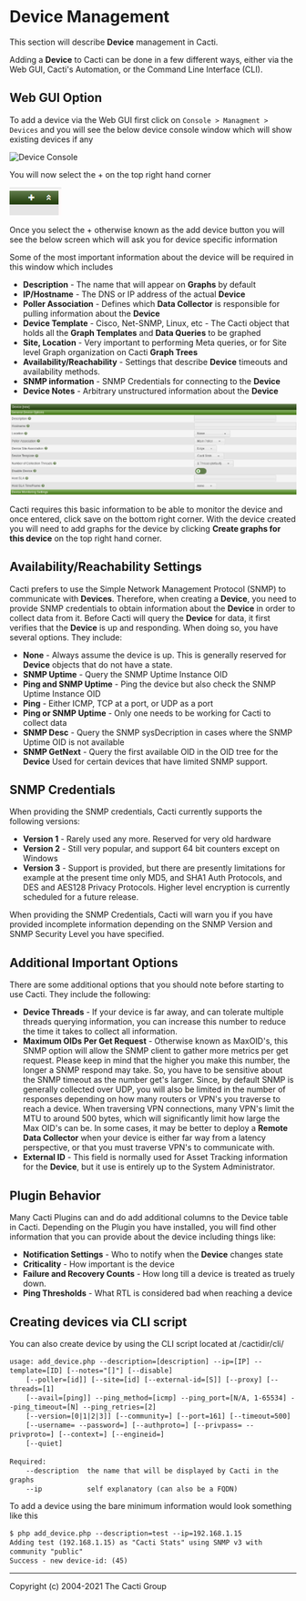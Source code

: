 # Device Management

This section will describe **Device** management in Cacti.

Adding a **Device** to Cacti can be done in a few different ways, either via
the Web GUI, Cacti's Automation, or the Command Line Interface (CLI).

## Web GUI Option

To add a device via the Web GUI first click on `Console > Managment > Devices` and
you will see the below device console window which will show existing devices
if any

![Device Console](images/device-console-windows.png)

You will now select the + on the top right hand corner

![Add Device Button](images/add-device-button.png)

Once you select the + otherwise known as the add device button you will see the
below screen which will ask you for device specific information

Some of the most important information about the device will be required in this
window which includes

- **Description** - The name that will appear on **Graphs** by default
- **IP/Hostname** - The DNS or IP address of the actual **Device**
- **Poller Association** - Defines which **Data Collector** is responsible for
  pulling information about the **Device**
- **Device Template** - Cisco, Net-SNMP, Linux, etc - The Cacti object that
  holds all the **Graph Templates** and **Data Queries** to be graphed
- **Site, Location** - Very important to performing Meta queries, or for
  Site level Graph organization on Cacti **Graph Trees**
- **Availability/Reachability** - Settings that describe **Device**
  timeouts and availability methods.
- **SNMP information** - SNMP Credentials for connecting to the **Device**
- **Device Notes** - Arbitrary unstructured information about the **Device**

![Add Device Info Screen](images/add-device-screen.png)

Cacti requires this basic information to be able to monitor the device and once
entered, click save on the bottom right corner. With the device created you will
need to add graphs for the device by clicking **Create graphs for this device**
on the top right hand corner.

## Availability/Reachability Settings

Cacti prefers to use the Simple Network Management Protocol (SNMP) to communicate
with **Devices**.  Therefore, when creating a **Device**, you need to provide SNMP
credentials to obtain information about the **Device** in order to collect data from
it.  Before Cacti will query the **Device** for data, it first verifies that the
**Device** is up and responding.  When doing so, you have several options.
They include:

- **None** - Always assume the device is up.  This is generally reserved for **Device**
  objects that do not have a state.
- **SNMP Uptime** - Query the SNMP Uptime Instance OID
- **Ping and SNMP Uptime** - Ping the device but also check the SNMP Uptime
  Instance OID
- **Ping** - Either ICMP, TCP at a port, or UDP as a port
- **Ping or SNMP Uptime** - Only one needs to be working for Cacti to collect data
- **SNMP Desc** - Query the SNMP sysDecription in cases where the SNMP Uptime OID
  is not available
- **SNMP GetNext** - Query the first available OID in the OID tree for the **Device**
  Used for certain devices that have limited SNMP support.

## SNMP Credentials

When providing the SNMP credentials, Cacti currently supports the following versions:

- **Version 1** - Rarely used any more.  Reserved for very old hardware
- **Version 2** - Still very popular, and support 64 bit counters except on Windows
- **Version 3** - Support is provided, but there are presently limitations for example
  at the present time only MD5, and SHA1 Auth Protocols, and DES and AES128
  Privacy Protocols.  Higher level encryption is currently scheduled for a future
  release.

When providing the SNMP Credentials, Cacti will warn you if you have provided
incomplete information depending on the SNMP Version and SNMP Security Level
you have specified.

## Additional Important Options

There are some additional options that you should note before starting to use Cacti.
They include the following:

- **Device Threads** - If your device is far away, and can tolerate multiple threads
  querying information, you can increase this number to reduce the time it takes
  to collect all information.
- **Maximum OIDs Per Get Request** - Otherwise known as MaxOID's, this SNMP option
  will allow the SNMP client to gather more metrics per get request.  Please keep
  in mind that the higher you make this number, the longer a SNMP respond may take.
  So, you have to be sensitive about the SNMP timeout as the number get's larger.
  Since, by default SNMP is generally collected over UDP, you will also be limited
  in the number of responses depending on how many routers or VPN's you traverse
  to reach a device.  When traversing VPN connections, many VPN's limit the MTU
  to around 500 bytes, which will significantly limit how large the Max OID's can
  be.  In some cases, it may be better to deploy a **Remote Data Collector** when
  your device is either far way from a latency perspective, or that you must
  traverse VPN's to communicate with.
- **External ID** - This field is normally used for Asset Tracking information for
  the **Device**, but it use is entirely up to the System Administrator.

## Plugin Behavior

Many Cacti Plugins can and do add additional columns to the Device table in Cacti.
Depending on the Plugin you have installed, you will find other information that
you can provide about the device including things like:

- **Notification Settings** - Who to notify when the **Device** changes state
- **Criticality** - How important is the device
- **Failure and Recovery Counts** - How long till a device is treated as truely
  down.
- **Ping Thresholds** - What RTL is considered bad when reaching a device

## Creating devices via CLI script

You can also create device by using the CLI script located at /cactidir/cli/

```console
usage: add_device.php --description=[description] --ip=[IP] --template=[ID] [--notes="[]"] [--disable]
    [--poller=[id]] [--site=[id] [--external-id=[S]] [--proxy] [--threads=[1]
    [--avail=[ping]] --ping_method=[icmp] --ping_port=[N/A, 1-65534] --ping_timeout=[N] --ping_retries=[2]
    [--version=[0|1|2|3]] [--community=] [--port=161] [--timeout=500]
    [--username= --password=] [--authproto=] [--privpass= --privproto=] [--context=] [--engineid=]
    [--quiet]

Required:
    --description  the name that will be displayed by Cacti in the graphs
    --ip           self explanatory (can also be a FQDN)
```

To add a device using the bare minimum information would look something like this

```console
$ php add_device.php --description=test --ip=192.168.1.15
Adding test (192.168.1.15) as "Cacti Stats" using SNMP v3 with community "public"
Success - new device-id: (45)
```

---
Copyright (c) 2004-2021 The Cacti Group
